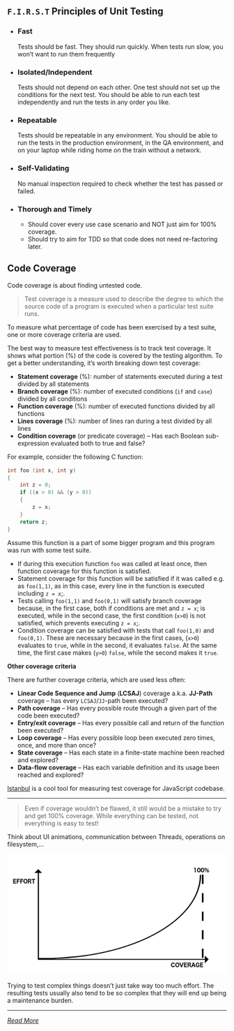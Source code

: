 ## `F.I.R.S.T` Principles of Unit Testing
* ### Fast

    Tests should be fast. They should run quickly. When tests run slow, you won’t want to run them frequently

* ### Isolated/Independent

    Tests should not depend on each other. One test should not set up the conditions for the next test. You should be able to run each test independently and run the tests in any order you like.

* ### Repeatable

    Tests should be repeatable in any environment. You should be able to run the tests in the production environment, in the QA environment, and on your laptop while riding home on the train without a network.

* ### Self-Validating

    No manual inspection required to check whether the test has passed or failed.

* ### Thorough and Timely

    * Should cover every use case scenario and NOT just aim for 100% coverage.
    * Should try to aim for TDD so that code does not need re-factoring later.

## Code Coverage
Code coverage is about finding untested code.

> Test coverage is a measure used to describe the degree to which the source code of a program is executed when a particular test suite runs.

To measure what percentage of code has been exercised by a test suite, one or more coverage criteria are used.

The best way to measure test effectiveness is to track test coverage. It shows what portion (%) of the code is covered by the testing algorithm. To get a better understanding, it’s worth breaking down test coverage:
* __Statement coverage__ (%): number of statements executed during a test divided by all statements
* __Branch coverage__ (%): number of executed conditions (`if` and `case`) divided by all conditions
* __Function coverage__ (%): number of executed functions divided by all functions
* __Lines coverage__ (%): number of lines ran during a test divided by all lines
* __Condition coverage__ (or predicate coverage) – Has each Boolean sub-expression evaluated both to true and false?

For example, consider the following C function:
```c
int foo (int x, int y)
{
    int z = 0;
    if ((x > 0) && (y > 0))
    {
        z = x;
    }
    return z;
}
```
Assume this function is a part of some bigger program and this program was run with some test suite.
* If during this execution function `foo` was called at least once, then function coverage for this function is satisfied.
* Statement coverage for this function will be satisfied if it was called e.g. as `foo(1,1)`, as in this case, every line in the function is executed including `z = x`;.
* Tests calling `foo(1,1)` and `foo(0,1)` will satisfy branch coverage because, in the first case, both if conditions are met and `z = x`; is executed, while in the second case, the first condition (`x>0`) is not satisfied, which prevents executing `z = x`;.
* Condition coverage can be satisfied with tests that call `foo(1,0)` and `foo(0,1)`. These are necessary because in the first cases, (`x>0`) evaluates to `true`, while in the second, it evaluates `false`. At the same time, the first case makes (`y>0`) `false`, while the second makes it `true`.

__Other coverage criteria__

There are further coverage criteria, which are used less often:
* __Linear Code Sequence and Jump__ (__LCSAJ__) coverage a.k.a. __JJ-Path__ coverage – has every `LCSAJ`/`JJ`-path been executed?
* __Path coverage__ – Has every possible route through a given part of the code been executed?
* __Entry/exit coverage__ – Has every possible call and return of the function been executed?
* __Loop coverage__ – Has every possible loop been executed zero times, once, and more than once?
* __State coverage__ – Has each state in a finite-state machine been reached and explored?
* __Data-flow coverage__ – Has each variable definition and its usage been reached and explored?

[Istanbul](https://istanbul.js.org/) is a cool tool for measuring test coverage for JavaScript codebase.

___

> Even if coverage wouldn’t be flawed, it still would be a mistake to try and get 100% coverage. While everything can be tested, not everything is easy to test!

Think about UI animations, communication between Threads, operations on filesystem,…

![test-coverage-graph](./images/test-coverage-graph.png)

Trying to test complex things doesn’t just take way too much effort. The resulting tests usually also tend to be so complex that they will end up being a maintenance burden.

___

_[Read More](https://ordepdev.me/posts/code-coverage)_
